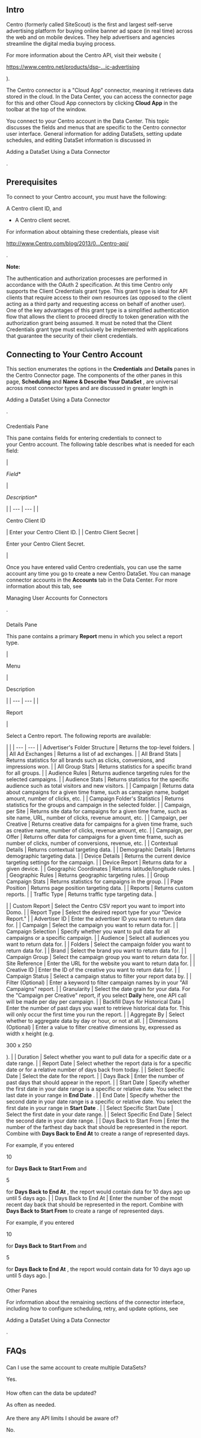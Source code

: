 

Intro
-------

Centro (formerly called SiteScout) is the first and largest self-serve advertising platform for buying online banner ad space (in real time) across the web and on mobile devices. They help advertisers and agencies streamline the digital media buying process.

For more information about the Centro API, visit their website (


 https://www.centro.net/products/dsp-...ic-advertising


 ).

The Centro connector is a "Cloud App" connector, meaning it retrieves data stored in the cloud. In the Data Center, you can access the connector page for this and other Cloud App connectors by clicking
 **Cloud App**
 in the toolbar at the top of the window.

You connect to your Centro account in the Data Center. This topic discusses the fields and menus that are specific to the Centro connector user interface. General information for adding DataSets, setting update schedules, and editing DataSet information is discussed in

Adding a DataSet Using a Data Connector

.


 Prerequisites
----------------

To connect to your Centro account, you must have the following:

 A Centro client ID, and
* A Centro client secret.

For information about obtaining these credentials, please visit

http://www.Centro.com/blog/2013/0...Centro-api/

.


**Note:**

The authentication and authorization processes are performed in accordance with the OAuth 2 specification. At this time Centro only supports the Client Credentials grant type. This grant type is ideal for API clients that require access to their own resources (as opposed to the client acting as a third party and requesting access on behalf of another user). One of the key advantages of this grant type is a simplified authentication flow that allows the client to proceed directly to token generation with the authorization grant being assumed. It must be noted that the Client Credentials grant type must exclusively be implemented with applications that guarantee the security of their client credentials.


 Connecting to Your Centro Account
------------------------------------


 This section enumerates the options in the
 **Credentials**
 and
 **Details**
 panes in the Centro Connector page. The components of the other panes in this page,
 **Scheduling**
 and
 **Name & Describe Your DataSet**
 , are universal across most connector types and are discussed in greater length in

Adding a DataSet Using a Data Connector

.


###

Credentials Pane


 This pane contains fields for entering credentials to connect to your Centro account. The following table describes what is needed for each field:


|

*Field**

|

*Description**

|
| --- | --- |
|

Centro Client ID

|
 Enter your Centro Client ID.
  |
|
 Centro Client Secret
  |

Enter your Centro Client Secret.

|


 Once you have entered valid Centro credentials, you can use the same account any time you go to create a new Centro DataSet. You can manage connector accounts in the
 **Accounts**
 tab in the Data Center. For more information about this tab, see

Managing User Accounts for Connectors

.


###

Details Pane


 This pane contains a primary
 **Report**
 menu in which you select a report type.


|

Menu

|

Description

|
| --- | --- |
|

Report

|

Select a Centro report. The following reports are available:

  |  |
| --- | --- |
|
 Advertiser's Folder Structure
  |
 Returns the top-level folders.
  |
|
 All Ad Exchanges
  |
 Returns a list of ad exchanges.
  |
|
 All Brand Stats
  |
 Returns statistics for all brands such as clicks, conversions, and impressions won.
  |
|
 All Group Stats
  |
 Returns statistics for a specific brand for all groups.
  |
|
 Audience Rules
  |
 Returns audience targeting rules for the selected campaigns.
  |
|
 Audience Stats
  |
 Returns statistics for the specific audience such as total visitors and new visitors.
  |
|
 Campaign
  |
 Returns data about campaigns for a given time frame, such as campaign name, budget amount, number of clicks, etc.
  |
|
 Campaign Folder's Statistics
  |
 Returns statistics for the groups and campaign in the selected folder.
  |
|
 Campaign, per Site
  |
 Returns site data for campaigns for a given time frame, such as site name, URL, number of clicks, revenue amount, etc.
  |
|
 Campaign, per Creative
  |
 Returns creative data for campaigns for a given time frame, such as creative name, number of clicks, revenue amount, etc.
  |
|
 Campaign, per Offer
  |
 Returns offer data for campaigns for a given time frame, such as number of clicks, number of conversions, revenue, etc.
  |
|
 Contextual Details
  |
 Returns contextual targeting data.
  |
|
 Demographic Details
  |
 Returns demographic targeting data.
  |
|
 Device Details
  |
 Returns the current device targeting settings for the campaign.
  |
|
 Device Report
  |
 Returns data for a given device.
  |
|
 Geographic Coordinates
  |
 Returns latitude/longitude rules.
  |
|
 Geographic Rules
  |
 Returns geographic targeting rules.
  |
|
 Group Campaign Stats
  |
 Returns statistics for campaigns in the group.
  |
|
 Page Position
  |
 Returns page position targeting data.
  |
|
 Reports
  |
 Returns custom reports.
  |
|
 Traffic Type
  |
 Returns traffic type targeting data.
  |

|
|
 Custom Report
  |
 Select the Centro CSV report you want to import into Domo.
  |
|
 Report Type
  |
 Select the desired report type for your "Device Report."
  |
|
 Advertiser ID
  |
 Enter the advertiser ID you want to return data for.
  |
|
 Campaign
  |
 Select the campaign you want to return data for.
  |
|
 Campaign Selection
  |
 Specify whether you want to pull data for all campaigns or a specific campaign.
  |
|
 Audience
  |
 Select all audiences you want to return data for.
  |
|
 Folders
  |
 Select the campaign folder you want to return data for.
  |
|
 Brand
  |
 Select the brand you want to return data for.
  |
|
 Campaign Group
  |
 Select the campaign group you want to return data for.
  |
|
 Site Reference
  |
 Enter the URL for the website you want to return data for.
  |
|
 Creative ID
  |
 Enter the ID of the creative you want to return data for.
  |
|
 Campaign Status
  |
 Select a campaign status to filter your report data by.
  |
|
 Filter (Optional)
  |
 Enter a keyword to filter campaign names by in your "All Campaigns" report.
  |
|
 Granularity
  |
 Select the date grain for your data. For the "Campaign per Creative" report, if you select
 **Daily**
 here, one API call will be made per day per campaign.
  |
|
 Backfill Days for Historical Data
  |
 Enter the number of past days you want to retrieve historical data for. This will only occur the first time you run the report.
  |
|
 Aggregate By
  |
 Select whether to aggregate data by day or hour, or not at all.
  |
|
 Dimensions (Optional)
  |
 Enter a value to filter creative dimensions by, expressed as width x height (e.g.

300 x 250

).
  |
|
 Duration
  |
 Select whether you want to pull data for a specific date or a date range.
  |
|
 Report Date
  |
 Select whether the report data is for a specific date or for a relative number of days back from today.
  |
|
 Select Specific Date
  |
 Select the date for the report.
  |
|
 Days Back
  |
 Enter the number of past days that should appear in the report.
  |
|
 Start Date
  |
 Specify whether the first date in your date range is a specific or relative date. You select the last date in your range in
 **End Date**
 .
  |
|
 End Date
  |
 Specify whether the second date in your date range is a specific or relative date. You select the first date in your range in
 **Start Date**
 .
  |
|
 Select Specific Start Date
  |
 Select the first date in your date range.
  |
|
 Select Specific End Date
  |
 Select the second date in your date range.
  |
|
 Days Back to Start From
  |
 Enter the number of the farthest day back that should be represented in the report. Combine with
 **Days Back to End At**
 to create a range of represented days.


 For example, if you entered

10

for
 **Days Back to Start From**
 and

5

for
 **Days Back to End At**
 , the report would contain data for 10 days ago up until 5 days ago.
  |
|
 Days Back to End At
  |
 Enter the number of the most recent day back that should be represented in the report. Combine with
 **Days Back to Start From**
 to create a range of represented days.


 For example, if you entered

10

for
 **Days Back to Start From**
 and

5

for
 **Days Back to End At**
 , the report would contain data for 10 days ago up until 5 days ago.
  |


###
 Other Panes

For information about the remaining sections of the connector interface, including how to configure scheduling, retry, and update options, see

Adding a DataSet Using a Data Connector

.


 FAQs
------


#####
 Can I use the same account to create multiple DataSets?

Yes.

####
 How often can the data be updated?

As often as needed.

####
 Are there any API limits I should be aware of?

No.

